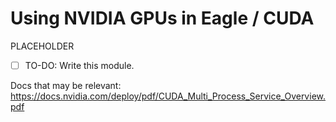 # Using NVIDIA GPUs in Eagle / CUDA
PLACEHOLDER

* [ ] TO-DO: Write this module.

Docs that may be relevant: https://docs.nvidia.com/deploy/pdf/CUDA_Multi_Process_Service_Overview.pdf